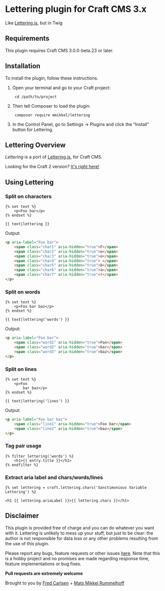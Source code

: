# Lettering plugin for Craft CMS 3.x

Like [Lettering.js](http://letteringjs.com/), but in Twig

## Requirements

This plugin requires Craft CMS 3.0.0-beta.23 or later.

## Installation

To install the plugin, follow these instructions.

1. Open your terminal and go to your Craft project:

        cd /path/to/project

2. Then tell Composer to load the plugin:

        composer require mmikkel/lettering

3. In the Control Panel, go to Settings → Plugins and click the “Install” button for Lettering.

## Lettering Overview

_Lettering_ is a port of [Lettering.js](http://letteringjs.com/), for Craft CMS.    

Looking for the Craft 2 version? [It's right here!](https://github.com/sjelfull/Craft-Lettering)

## Using Lettering

### Split on characters
```kinja
{% set text %}
    <p>Foo bar</p>
{% endset %}

{{ text|lettering }}
```

Output:  
```html
<p aria-label="Foo bar">
    <span class="char1" aria-hidden="true">F</span>
    <span class="char2" aria-hidden="true">o</span>
    <span class="char3" aria-hidden="true">o</span>
    <span class="char4" aria-hidden="true"> </span>
    <span class="char5" aria-hidden="true">b</span>
    <span class="char6" aria-hidden="true">a</span>
    <span class="char7" aria-hidden="true">r</span>
</p>
```

### Split on words

```kinja
{% set text %}
    <p>Foo bar baz</p>
{% endset %}

{{ text|lettering('words') }}  
```

Output:  
```html
<p aria-label="Foo bar">
    <span class="word1" aria-hidden="true">Foo</span>
    <span class="word2" aria-hidden="true">bar</span>
    <span class="word3" aria-hidden="true">baz</span>
</p>
```

### Split on lines

```kinja
{% set text %}
    <p>Foo
        bar baz</p>
{% endset %}

{{ text|lettering('lines') }}  
```

Output:  
```html
<p aria-label="Foo bar baz">
    <span class="line1" aria-hidden="true">Foo bar</span>
    <span class="line2" aria-hidden="true">baz</span>
</p>
```

### Tag pair usage

```kinja
{% filter lettering('words') %}  
    <h1>{{ entry.title }}</h1>  
{% endfilter %}
```  

### Extract aria label and chars/words/lines

```kinja
{% set lettering = craft.lettering.chars('Sanctimonious Variable Lettering') %}  

<h1 {{ lettering.ariaLabel }}>{{ lettering.chars }}</h1>
```    

## Disclaimer

This plugin is provided free of charge and you can do whatever you want with it. Lettering is unlikely to mess up your stuff, but just to be clear: the author is not responsible for data loss or any other problems resulting from the use of this plugin.

Please report any bugs, feature requests or other issues [here](https://github.com/mmikkel/Lettering-Craft3/issues). Note that this is a hobby project and no promises are made regarding response time, feature implementations or bug fixes.

**Pull requests are extremely welcome**

Brought to you by [Fred Carlsen](http://sjelfull.no) + [Mats Mikkel Rummelhoff](https://vaersaagod.no)
